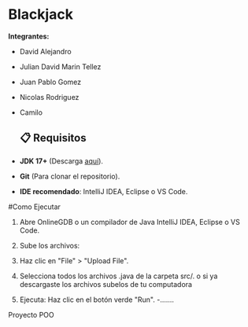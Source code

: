 # Blackjack
**Integrantes:**
- David Alejandro
- Julian David Marin Tellez
- Juan Pablo Gomez
- Nicolas Rodriguez
- Camilo

  ## 📋 Requisitos  
- **JDK 17+** (Descarga [aquí](https://adoptium.net/)).  
- **Git** (Para clonar el repositorio).  
- **IDE recomendado**: IntelliJ IDEA, Eclipse o VS Code.  

#Como Ejecutar

1. Abre OnlineGDB o un compilador de Java IntelliJ IDEA, Eclipse o VS Code.

2. Sube los archivos:

4. Haz clic en "File" > "Upload File".

5. Selecciona todos los archivos .java de la carpeta src/. o si ya descargaste los archivos subelos de tu computadora

6. Ejecuta: Haz clic en el botón verde "Run".
-.......
  
Proyecto POO
